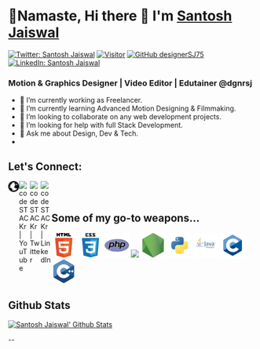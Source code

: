 # 🙏Namaste, Hi there 👋 I'm [Santosh Jaiswal](https://instagram.com/dgnrsj)
[![Twitter: Santosh Jaiswal](https://img.shields.io/twitter/follow/dgnrsj?style=social)](https://twitter.com//dgnrsj)
[![Visitor](https://visitor-badge.laobi.icu/badge?page_id=designerSJ75.designerSJ75)](https://github.com/designerSJ75)
[![GitHub designerSJ75](https://img.shields.io/github/followers/designerSJ75?label=follow&style=social)](https://github.com/designerSJ75)
[![LinkedIn: Santosh Jaiswal](https://img.shields.io/badge/SantoshJaiswal-blue?style=flat-square&logo=Linkedin&logoColor=white&link=https://www.linkedin.com/in/dgnrsj/)](https://www.linkedin.com/in/dgnrsj/)

### Motion & Graphics Designer | Video Editor | Edutainer @dgnrsj
- 🔭 I’m currently working as Freelancer.
- 🌱 I’m currently learning Advanced Motion Designing & Filmmaking.
- 👯 I’m looking to collaborate on any web development projects.
- 🤔 I’m looking for help with full Stack Development.
- 💬 Ask me about Design, Dev & Tech.
- 
## Let's Connect:
[<img align="left" alt="codeSTACKr.com" width="22px" src="https://raw.githubusercontent.com/iconic/open-iconic/master/svg/globe.svg" />][website]
[<img align="left" alt="codeSTACKr | YouTube" width="22px" src="https://cdn.jsdelivr.net/npm/simple-icons@v3/icons/youtube.svg" />][youtube]
[<img align="left" alt="codeSTACKr | Twitter" width="22px" src="https://cdn.jsdelivr.net/npm/simple-icons@v3/icons/twitter.svg" />][twitter]
[<img align="left" alt="codeSTACKr | LinkedIn" width="22px" src="https://cdn.jsdelivr.net/npm/simple-icons@v3/icons/linkedin.svg" />][linkedin]
<br />
<br />

[website]: https://SantoshJaiswal.com.np
[twitter]: https://twitter.com/dgnrsj
[youtube]: https://youtube.com/SantoshJaiswal
[linkedin]: https://linkedin.com/in/dgnrsj

## Some of my go-to weapons...

<code><img height="50" src="https://raw.githubusercontent.com/github/explore/80688e429a7d4ef2fca1e82350fe8e3517d3494d/topics/html/html.png"></code>
<code><img height="50" src="https://raw.githubusercontent.com/github/explore/80688e429a7d4ef2fca1e82350fe8e3517d3494d/topics/css/css.png"></code>
<code><img height="50" src="https://raw.githubusercontent.com/github/explore/80688e429a7d4ef2fca1e82350fe8e3517d3494d/topics/php/php.png"></code>
<code><img height="50" src="https://raw.githubusercontent.com/github/explore/80688e429a7d4ef2fca1e82350fe8e3517d3494d/topics/reactjs/reactjs.png"></code>
<code><img height="50" src="https://raw.githubusercontent.com/github/explore/80688e429a7d4ef2fca1e82350fe8e3517d3494d/topics/nodejs/nodejs.png"></code>
<code><img height="50" src="https://raw.githubusercontent.com/github/explore/80688e429a7d4ef2fca1e82350fe8e3517d3494d/topics/python/python.png"></code>
<code><img height="50" src="https://raw.githubusercontent.com/github/explore/80688e429a7d4ef2fca1e82350fe8e3517d3494d/topics/java/java.png"></code>
<code><img height="50" src="https://raw.githubusercontent.com/github/explore/80688e429a7d4ef2fca1e82350fe8e3517d3494d/topics/c/c.png"></code>
<code><img height="50" src="https://raw.githubusercontent.com/github/explore/80688e429a7d4ef2fca1e82350fe8e3517d3494d/topics/cpp/cpp.png"></code>

## Github Stats

[![Santosh Jaiswal' Github Stats](https://github-readme-stats.vercel.app/api?username=designerSJ75&count_private=true&theme=default&show_icons=true)](https://github.com/designerSJ75)

--

<!--
**designerSJ75/designerSJ75** is a ✨ _special_ ✨ repository because its `README.md` (this file) appears on your GitHub profile.

Here are some ideas to get you started:

- 🔭 I’m currently working on ...
- 🌱 I’m currently learning ...
- 👯 I’m looking to collaborate on ...
- 🤔 I’m looking for help with ...
- 💬 Ask me about ...
- 📫 How to reach me: ...
- 😄 Pronouns: ...
- ⚡ Fun fact: ...
-->

